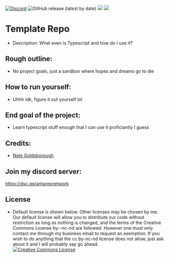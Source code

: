 [![Discord](https://discordapp.com/api/guilds/649703068799336454/widget.png)](https://discordapp.com/invite/KKYw763)
![GitHub release (latest by date)](https://img.shields.io/github/v/release/nathen418/what-in-the-world-is-typescript?style=social)
![](https://img.shields.io/github/repo-size/nathen418/what-in-the-world-is-typescript?color=Green&style=flat-square)
![](https://img.shields.io/tokei/lines/github/nathen418/what-in-the-world-is-typescript?style=flat-square)  

# Template Repo 
- Description: What even is Typescript and how do I use it?

## Rough outline:
- No project goals, just a sandbox where hopes and dreams go to die

## How to run yourself:
- Uhhh idk, figure it out yourself lol


## End goal of the project:
- Learn typescript stuff enough that I can use it proficiantly I guess


## Credits:
- [Nate Goldsborough](https://github.com/nathen418)

## Join my discord server:
https://dsc.gg/antaresnetwork

## License
- Default license is shown below. Other licenses may be chosen by me. Our default license will allow you to distribute our code without restriction as long as nothing is changed, and the terms of the Creative Commons License by--nc-nd are followed. However one must only contact me through my business email to request an exemption. If you wish to do anything that the cc by-nc-nd license does not allow, just ask about it and I will probably say go ahead.  
<a rel="license" href="https://creativecommons.org/licenses/by-nc-nd/4.0/"><img alt="Creative Commons License" style="border-width:0" src="https://i.creativecommons.org/l/by-nc-nd/4.0/88x31.png" /></a>
